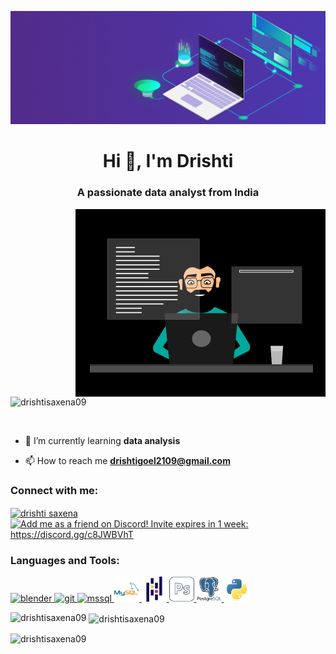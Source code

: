 ![logo](https://github.com/codewithkryptora/CodeWithKryptora/blob/main/header_gif.gif)
<h1 align="center">Hi 👋, I'm Drishti</h1>
<h3 align="center">A passionate data analyst from India</h3>

<img align="right" alt="Kryptora" width="400" src="https://github.com/codewithkryptora/CodeWithKryptora/blob/main/programmer.gif">

<p align="left"> <img src="https://komarev.com/ghpvc/?username=drishtisaxena09&label=Profile%20views&color=0e75b6&style=flat" alt="drishtisaxena09" /> </p>

<p align="left"> <a href="https://twitter.com/" target="blank"><img src="https://img.shields.io/twitter/follow/?logo=twitter&style=for-the-badge" alt="" /></a> </p>

- 🌱 I’m currently learning **data analysis**

- 📫 How to reach me **drishtigoel2109@gmail.com**

<h3 align="left">Connect with me:</h3>
<p align="left">
<a href="https://linkedin.com/in/drishti saxena" target="blank"><img align="center" src="https://raw.githubusercontent.com/rahuldkjain/github-profile-readme-generator/master/src/images/icons/Social/linked-in-alt.svg" alt="drishti saxena" height="30" width="40" /></a>
<a href="https://discord.gg/Add me as a friend on Discord! Invite expires in 1 week: https://discord.gg/c8JWBVhT" target="blank"><img align="center" src="https://raw.githubusercontent.com/rahuldkjain/github-profile-readme-generator/master/src/images/icons/Social/discord.svg" alt="Add me as a friend on Discord! Invite expires in 1 week: https://discord.gg/c8JWBVhT" height="30" width="40" /></a>
</p>

<h3 align="left">Languages and Tools:</h3>
<p align="left"> <a href="https://www.blender.org/" target="_blank" rel="noreferrer"> <img src="https://download.blender.org/branding/community/blender_community_badge_white.svg" alt="blender" width="40" height="40"/> </a> <a href="https://git-scm.com/" target="_blank" rel="noreferrer"> <img src="https://www.vectorlogo.zone/logos/git-scm/git-scm-icon.svg" alt="git" width="40" height="40"/> </a> <a href="https://www.microsoft.com/en-us/sql-server" target="_blank" rel="noreferrer"> <img src="https://www.svgrepo.com/show/303229/microsoft-sql-server-logo.svg" alt="mssql" width="40" height="40"/> </a> <a href="https://www.mysql.com/" target="_blank" rel="noreferrer"> <img src="https://raw.githubusercontent.com/devicons/devicon/master/icons/mysql/mysql-original-wordmark.svg" alt="mysql" width="40" height="40"/> </a> <a href="https://pandas.pydata.org/" target="_blank" rel="noreferrer"> <img src="https://raw.githubusercontent.com/devicons/devicon/2ae2a900d2f041da66e950e4d48052658d850630/icons/pandas/pandas-original.svg" alt="pandas" width="40" height="40"/> </a> <a href="https://www.photoshop.com/en" target="_blank" rel="noreferrer"> <img src="https://raw.githubusercontent.com/devicons/devicon/master/icons/photoshop/photoshop-line.svg" alt="photoshop" width="40" height="40"/> </a> <a href="https://www.postgresql.org" target="_blank" rel="noreferrer"> <img src="https://raw.githubusercontent.com/devicons/devicon/master/icons/postgresql/postgresql-original-wordmark.svg" alt="postgresql" width="40" height="40"/> </a> <a href="https://www.python.org" target="_blank" rel="noreferrer"> <img src="https://raw.githubusercontent.com/devicons/devicon/master/icons/python/python-original.svg" alt="python" width="40" height="40"/> </a> </p>

<p><img align="left" src="https://github-readme-stats.vercel.app/api/top-langs?username=drishtisaxena09&show_icons=true&locale=en&layout=compact" alt="drishtisaxena09" /></p>

<p>&nbsp;<img align="center" src="https://github-readme-stats.vercel.app/api?username=drishtisaxena09&show_icons=true&locale=en" alt="drishtisaxena09" /></p>

<p><img align="center" src="https://github-readme-streak-stats.herokuapp.com/?user=drishtisaxena09&" alt="drishtisaxena09" /></p>
